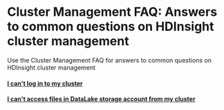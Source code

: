 # Cluster Management FAQ: Answers to common questions on HDInsight cluster management
Use the Cluster Management FAQ for answers to common questions on HDInsight cluster management

#### [I can't log in to my cluster](hdinsight-sshissues.md)
#### [I can't access files in DataLake storage account from my cluster](hdinsight-adlsaccessissues.md)